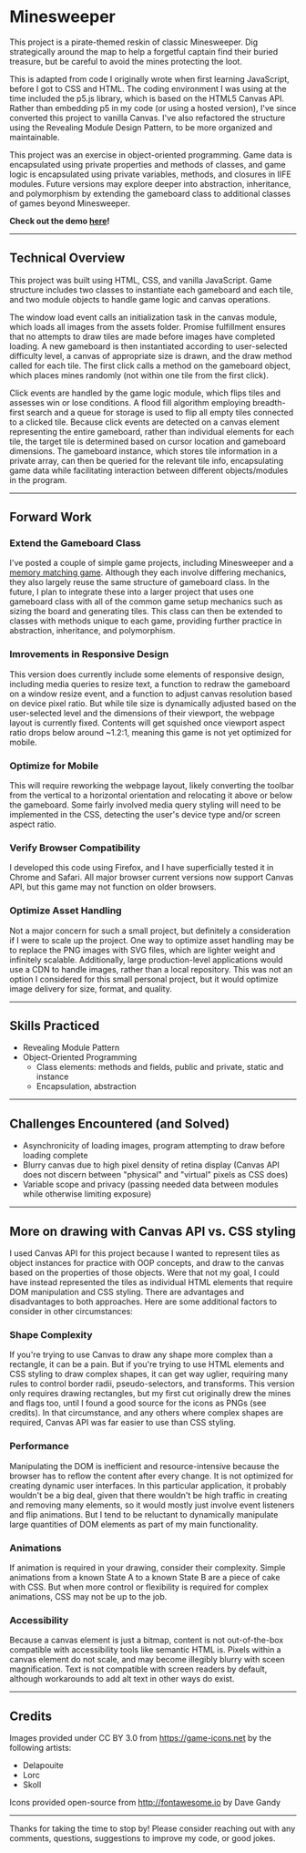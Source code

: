 # Minesweeper

This project is a pirate-themed reskin of classic Minesweeper. Dig strategically around the map to help a forgetful captain find their buried treasure, but be careful to avoid the mines protecting the loot.

This is adapted from code I originally wrote when first learning JavaScript, before I got to CSS and HTML. The coding environment I was using at the time included the p5.js library, which is based on the HTML5 Canvas API. Rather than embedding p5 in my code (or using a hosted version), I've since converted this project to vanilla Canvas. I've also refactored the structure using the Revealing Module Design Pattern, to be more organized and maintainable.

This project was an exercise in object-oriented programming. Game data is encapsulated using private properties and methods of classes, and game logic is encapsulated using private variables, methods, and closures in IIFE modules. Future versions may explore deeper into abstraction, inheritance, and polymorphism by extending the gameboard class to additional classes of games beyond Minesweeper.

**Check out the demo [here](https://karamorgan.github.io/minesweeper/)!**

---

## Technical Overview

This project was built using HTML, CSS, and vanilla JavaScript. Game structure includes two classes to instantiate each gameboard and each tile, and two module objects to handle game logic and canvas operations.

The window load event calls an initialization task in the canvas module, which loads all images from the assets folder. Promise fulfillment ensures that no attempts to draw tiles are made before images have completed loading. A new gameboard is then instantiated according to user-selected difficulty level, a canvas of appropriate size is drawn, and the draw method called for each tile. The first click calls a method on the gameboard object, which places mines randomly (not within one tile from the first click).

Click events are handled by the game logic module, which flips tiles and assesses win or lose conditions. A flood fill algorithm employing breadth-first search and a queue for storage is used to flip all empty tiles connected to a clicked tile. Because click events are detected on a canvas element representing the entire gameboard, rather than individual elements for each tile, the target tile is determined based on cursor location and gameboard dimensions. The gameboard instance, which stores tile information in a private array, can then be queried for the relevant tile info, encapsulating game data while facilitating interaction between different objects/modules in the program.

---

## Forward Work

### Extend the Gameboard Class
I've posted a couple of simple game projects, including Minesweeper and a [memory matching game](https://github.com/karamorgan/matching-game). Although they each involve differing mechanics, they also largely reuse the same structure of gameboard class. In the future, I plan to integrate these into a larger project that uses one gameboard class with all of the common game setup mechanics such as sizing the board and generating tiles. This class can then be extended to classes with methods unique to each game, providing further practice in abstraction, inheritance, and polymorphism.

### Imrovements in Responsive Design
This version does currently include some elements of responsive design, including media queries to resize text, a function to redraw the gameboard on a window resize event, and a function to adjust canvas resolution based on device pixel ratio. But while tile size is dynamically adjusted based on the user-selected level and the dimensions of their viewport, the webpage layout is currently fixed. Contents will get squished once viewport aspect ratio drops below around ~1.2:1, meaning this game is not yet optimized for mobile.

### Optimize for Mobile
This will require reworking the webpage layout, likely converting the toolbar from the vertical to a horizontal orientation and relocating it above or below the gameboard. Some fairly involved media query styling will need to be implemented in the CSS, detecting the user's device type and/or screen aspect ratio. 

### Verify Browser Compatibility
I developed this code using Firefox, and I have superficially tested it in Chrome and Safari. All major browser current versions now support Canvas API, but this game may not function on older browsers.

### Optimize Asset Handling
Not a major concern for such a small project, but definitely a consideration if I were to scale up the project. One way to optimize asset handling may be to replace the PNG images with SVG files, which are lighter weight and infinitely scalable. Additionally, large production-level applications would use a CDN to handle images, rather than a local repository. This was not an option I considered for this small personal project, but it would optimize image delivery for size, format, and quality.

---

## Skills Practiced
* Revealing Module Pattern
* Object-Oriented Programming
    * Class elements: methods and fields, public and private, static and instance
    * Encapsulation, abstraction

---

## Challenges Encountered (and Solved)
* Asynchronicity of loading images, program attempting to draw before loading complete
* Blurry canvas due to high pixel density of retina display (Canvas API does not discern between "physical" and "virtual" pixels as CSS does)
* Variable scope and privacy (passing needed data between modules while otherwise limiting exposure)

---

## More on drawing with Canvas API vs. CSS styling

I used Canvas API for this project because I wanted to represent tiles as object instances for practice with OOP concepts, and draw to the canvas based on the properties of those objects. Were that not my goal, I could have instead represented the tiles as individual HTML elements that require DOM manipulation and CSS styling. There are advantages and disadvantages to both approaches. Here are some additional factors to consider in other circumstances:

### Shape Complexity
If you're trying to use Canvas to draw any shape more complex than a rectangle, it can be a pain. But if you're trying to use HTML elements and CSS styling to draw complex shapes, it can get way uglier, requiring many rules to control border radii, pseudo-selectors, and transforms. This version only requires drawing rectangles, but my first cut originally drew the mines and flags too, until I found a good source for the icons as PNGs (see credits). In that circumstance, and any others where complex shapes are required, Canvas API was far easier to use than CSS styling.

### Performance
Manipulating the DOM is inefficient and resource-intensive because the browser has to reflow the content after every change. It is not optimized for creating dynamic user interfaces. In this particular application, it probably wouldn't be a big deal, given that there wouldn't be high traffic in creating and removing many elements, so it would mostly just involve event listeners and flip animations. But I tend to be reluctant to dynamically manipulate large quantities of DOM elements as part of my main functionality.

### Animations
If animation is required in your drawing, consider their complexity. Simple animations from a known State A to a known State B are a piece of cake with CSS. But when more control or flexibility is required for complex animations, CSS may not be up to the job.

### Accessibility
Because a canvas element is just a bitmap, content is not out-of-the-box compatible with accessibility tools like semantic HTML is. Pixels within a canvas element do not scale, and may become illegibly blurry with sceen magnification. Text is not compatible with screen readers by default, although workarounds to add alt text in other ways do exist.

---

## Credits

Images provided under CC BY 3.0 from https://game-icons.net by the following artists:
* Delapouite
* Lorc
* Skoll

Icons provided open-source from http://fontawesome.io by Dave Gandy

---

Thanks for taking the time to stop by! Please consider reaching out with any comments, questions, suggestions to improve my code, or good jokes.